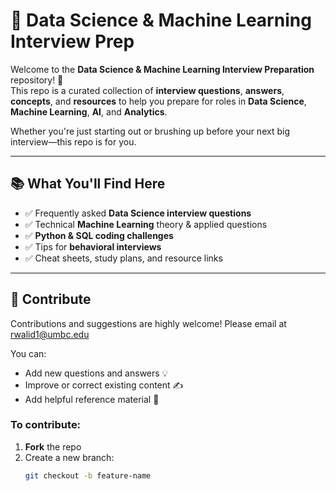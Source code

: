 # 🧠 Data Science & Machine Learning Interview Prep

Welcome to the **Data Science & Machine Learning Interview Preparation** repository! 🎯  
This repo is a curated collection of **interview questions**, **answers**, **concepts**, and **resources** to help you prepare for roles in **Data Science**, **Machine Learning**, **AI**, and **Analytics**.

Whether you're just starting out or brushing up before your next big interview—this repo is for you.

---

## 📚 What You'll Find Here

- ✅ Frequently asked **Data Science interview questions**
- ✅ Technical **Machine Learning** theory & applied questions
- ✅ **Python & SQL coding challenges**
- ✅ Tips for **behavioral interviews**
- ✅ Cheat sheets, study plans, and resource links

---

## 🤝 Contribute

Contributions and suggestions are highly welcome! Please email at rwalid1@umbc.edu

You can:
- Add new questions and answers 💡
- Improve or correct existing content ✍️
- Add helpful reference material 📂

### To contribute:
1. **Fork** the repo
2. Create a new branch:
   ```bash
   git checkout -b feature-name
